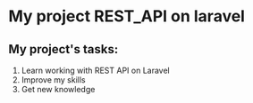 <h1>My project REST_API on laravel</h1>
<h2>My project's tasks:</h2>
<ol> 
    <li>Learn working with REST API on Laravel</li>
    <li>Improve my skills </li>
    <li>Get new knowledge</li>
</ol>
